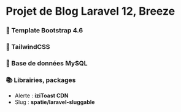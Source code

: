 # Projet de Blog Laravel 12, Breeze

### 📖 Template Bootstrap 4.6

### 📖 TailwindCSS

### 📄 Base de données MySQL

### 📚 Librairies, packages
- Alerte : **iziToast CDN**
- Slug : **spatie/laravel-sluggable**
